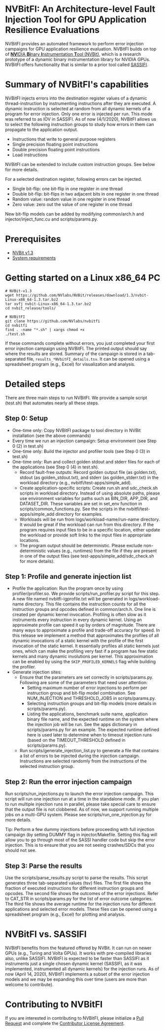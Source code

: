 # NVBitFI: An Architecture-level Fault Injection Tool for GPU Application Resilience Evaluations

NVBitFI provides an automated framework to perform error injection campaigns for GPU application resilience evaluation.  NVBitFI builds on top of [**NV**IDIA **Bi**nary **I**nstrumentation **T**ool (NVBit)](https://github.com/NVlabs/NVbit), which is a research prototype of a dynamic binary instrumentation library for NVIDIA GPUs. NVBitFI offers functionality that is similar to a prior tool called [SASSIFI](https://github.com/NVlabs/sassifi).  

# Summary of NVBitFI's capabilities 

NVBitFI injects errors into the destination register values of a dynamic thread-instruction by instrumenting instructions after they are executed.  A dynamic instruction is selected at random from all dynamic kernels of a program for error injection.  Only one error is injected per run.  This mode was referred to as IOV in SASSIFI.  As of now (4/1/2020), NVBitFI allows us to select the following instruction groups to study how errors in them can propagate to the application output.

 * Instructions that write to general purpose registers
 * Single precision floating point instructions
 * Double precision floating point instructions 
 * Load instructions 

NVBitFI can be extended to include custom instruction groups. See below for more details. 

For a selected destination register, following errors can be injected. 

 * Single bit-flip: one bit-flip in one register in one thread
 * Double bit-flip: bit-flips in two adjacent bits in one register in one thread
 * Random value: random value in one register in one thread
 * Zero value: zero out the value of one register in one thread

New bit-flip models can be added by modifying common/arch.h and injector/inject\_func.cu and scripts/params.py. 


# Prerequisites
 * [NVBit v1.3](https://github.com/NVlabs/NVBit/releases/tag/1.3)
 * [System requirements](https://github.com/NVlabs/NVbit#requirements)

# Getting started on a Linux x86\_64 PC
```console
# NVBit-v1.3
wget https://github.com/NVlabs/NVBit/releases/download/1.3/nvbit-Linux-x86_64-1.3.tar.bz2
tar xvfj nvbit-Linux-x86_64-1.3.tar.bz2
cd nvbit_release/tools/

# NVBitFI 
git clone https://github.com/NVlabs/nvbitfi
cd nvbitfi
find . -name "*.sh" | xargs chmod +x
./test.sh
```

If these commands complete without errors, you just completed your first error injection campaign using NVBitFI. The printed output should say where the results are stored. Summary of the campaign is stored in a tab-separated file, `results_*NVbitFI_details.tsv`. It can be opened using a spreadsheet program (e.g., Excel) for visualization and analysis. 

# Detailed steps 

There are three main steps to run NVBitFI. We provide a sample script (test.sh) that automates nearly all these steps.

## Step 0: Setup

 * One-time only: Copy NVBitFI package to tool directory in NVBit installation (see the above commands) 
 * Every time we run an injection campaign: Setup environment (see Step 0 (2) in test.sh)
 * One-time only: Build the injector and profiler tools (see Step 0 (3) in test.sh)
 * One-time only: Run and collect golden stdout and stderr files for each of the applications (see Step 0 (4) in test.sh). 
    * Record fault-free outputs: Record golden output file (as golden.txt), stdout (as golden\_stdout.txt), and stderr (as golden\_stderr.txt) in the workload directory (e.g., nvbitfi/test-apps/simple\_add).
    * Create application-specific scripts: Create run.sh and sdc\_check.sh scripts in workload directory. Instead of using absolute paths, please use environment variables for paths such as BIN\_DIR, APP\_DIR, and DATASET\_DIR. These variables are set in set\_env function in scripts/common\_functions.py. See the scripts in the nvbitfi/test-apps/simple\_add directory for examples.
    * Workloads will be run from logs/workload-name/run-name directory. It would be great if the workload can run from this directory. If the program requires input files to be in a specific location, either update the workload or provide soft links to the input files in appropriate locations. 
    * The program output should be deterministic. Please exclude non-deterministic values (e.g., runtimes) from the file if they are present in one of the output files (see test-apps/simple\_add/sdc\_check.sh for more details).

## Step 1: Profile and generate injection list

 * Profile the application: Run the program once by using profiler/profiler.so. We provide scripts/run\_profiler.py script for this step. A new file named nvbitfi-igprofile.txt will be generated in logs/workload-name directory. This file contains the instruction counts for all the instruction groups and opcodes defined in common/arch.h. One line is created per dynamic kernel invocation.
   Profiling is often slow as it instruments every instruction in every dynamic kernel. Using an approximate profile can speed it up by orders of magnitude. There are many ways to approximate a profile and trade-off accuracy for speed. In this release we implement a method that approximates the profiles of all dynamic invocations of a static kernel with the profile of the first invocation of the static kernel. It essentially profiles all static kernels just ones, which can make the profiling very fast if a program has few static kernels and many dynamic involutions per kernel. This approximation can be enabled by using the `SKIP_PROFILED_KERNELS` flag while building the profiler. 
 * Generate injection sites:
    * Ensure that the parameters are set correctly in scripts/params.py.  Following are some of the parameters that need user attention: 
		* Setting maximum number of error injections to perform per instruction group and bit-flip model combination. See NUM\_INJECTION and THRESHOLD\_JOBS in scripts/params.py. 
		* Selecting instruction groups and bit-flip models (more details in scripts/params.py). 
		* Listing the applications, benchmark suite name, application binary file name, and the expected runtime on the system where the injection job will be run. See the apps dictionary in scripts/params.py for an example. The expected runtime defined here is used later to determine when to timeout injection runs (based on the TIMEOUT\_THRESHOLD defined in scripts/params.py).
    * Run scripts/generate\_injection\_list.py to generate a file that contains a list of errors to be injected during the injection campaign. Instructions are selected randomly from the instructions of the selected instruction group. 

## Step 2: Run the error injection campaign

Run scripts/run\_injections.py to launch the error injection campaign. This script will run one injection run at a time in the standalone mode.  If you plan to run multiple injection runs in parallel, please take special care to ensure that the output file is not clobbered. As of now, we support running multiple jobs on a multi-GPU system. Please see scripts/run\_one\_injection.py for more details. 

Tip: Perform a few dummy injections before proceeding with full injection campaign (by setting DUMMY flag in injector/Makefile. Setting this flag will allow you to go through most of the SASSI handler code but skip the error injection. This is to ensure that you are not seeing crashes/SDCs that you should not see.

## Step 3: Parse the results

Use the scripts/parse\_results.py script to parse the results. This script generates three tab-separated values (tsv) files. The first file shows the fraction of executed instructions for different instruction groups and opcodes. The second file shows the outcomes of the error injections.  Refer to CAT\_STR in scripts/params.py for the list of error outcome categories. The third file shows the average runtime for the injection runs for different applications and selected error models. These files can be opened using a spreadsheet program (e.g., Excel) for plotting and analysis.



# NVBitFI vs. SASSIFI

NVBitFI benefits from the featured offered by NVBit. It can run on newer GPUs (e.g., Turing and Volta GPUs). It works with pre-compiled libraries also, unlike SASSIFI. NVBitFI is expected to be faster than SASSIFI as it instruments just a single chosen dynamic kernel (SASSIFI, as it was implemented, instrumented all dynamic kernels) for the injection runs.  As of now (April 14, 2020), NVBitFI implements a subset of the error injection models and we may be expanding this over time (users are more than welcome to contribute). 



# Contributing to NVBitFI

If you are interested in contributing to NVBitFI, please initialize a [Pull Request](https://help.github.com/en/github/collaborating-with-issues-and-pull-requests/about-pull-requests) and complete the [Contributor License Agreement](https://www.apache.org/licenses/icla.pdf).
